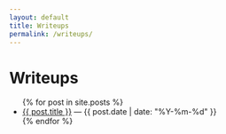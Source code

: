 ```yaml
---
layout: default
title: Writeups
permalink: /writeups/
---
```


# Writeups

<ul>
{% for post in site.posts %}
  <li><a href="{{ post.url }}">{{ post.title }}</a> — {{ post.date | date: "%Y-%m-%d" }}</li>
{% endfor %}
</ul>
